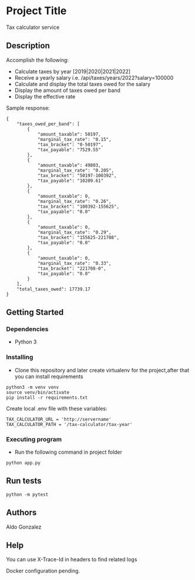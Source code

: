 # Project Title

Tax calculator service 

## Description

Accomplish the following:
* Calculate taxes by year [2019|2020|2021|2022]
* Receive a yearly salary i.e. /api/taxes/years/2022?salary=100000
* Calculate and display the total taxes owed for the salary
* Display the amount of taxes owed per band
* Display the effective rate

Sample response:
```
{
    "taxes_owed_per_band": [
        {
            "amount_taxable": 50197,
            "marginal_tax_rate": "0.15",
            "tax_bracket": "0-50197",
            "tax_payable": "7529.55"
        },
        {
            "amount_taxable": 49803,
            "marginal_tax_rate": "0.205",
            "tax_bracket": "50197-100392",
            "tax_payable": "10209.61"
        },
        {
            "amount_taxable": 0,
            "marginal_tax_rate": "0.26",
            "tax_bracket": "100392-155625",
            "tax_payable": "0.0"
        },
        {
            "amount_taxable": 0,
            "marginal_tax_rate": "0.29",
            "tax_bracket": "155625-221708",
            "tax_payable": "0.0"
        },
        {
            "amount_taxable": 0,
            "marginal_tax_rate": "0.33",
            "tax_bracket": "221708-0",
            "tax_payable": "0.0"
        }
    ],
    "total_taxes_owed": 17739.17
}
```

## Getting Started

### Dependencies
* Python 3

### Installing

* Clone this repository and later create virtualenv for the project,after that you can install requirements
```
python3 -m venv venv
source venv/bin/activate
pip install -r requirements.txt
```

Create local .env file with these variables:

```
TAX_CALCULATOR_URL = 'http://servername'
TAX_CALCULATOR_PATH = '/tax-calculator/tax-year'
```

### Executing program

* Run the following command in project folder
```
python app.py
```

## Run tests

```
python -m pytest
```

## Authors

Aldo Gonzalez

## Help

You can use X-Trace-Id in headers to find related logs

Docker configuration pending.